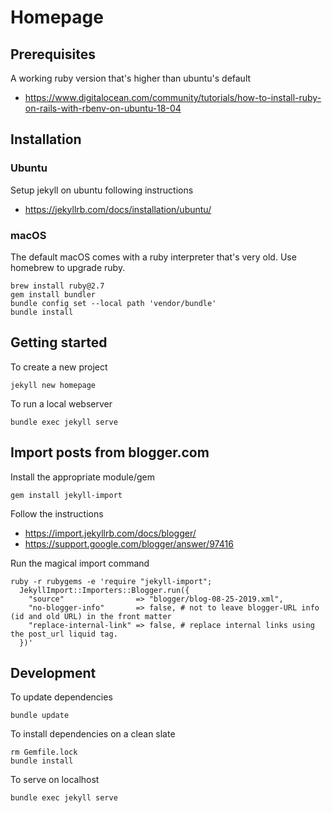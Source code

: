 # Homepage

## Prerequisites

A working ruby version that's higher than ubuntu's default
- https://www.digitalocean.com/community/tutorials/how-to-install-ruby-on-rails-with-rbenv-on-ubuntu-18-04

## Installation

### Ubuntu

Setup jekyll on ubuntu following instructions 
- https://jekyllrb.com/docs/installation/ubuntu/

### macOS

The default macOS comes with a ruby interpreter that's very old. Use homebrew to upgrade ruby. 

    brew install ruby@2.7
    gem install bundler
    bundle config set --local path 'vendor/bundle'
    bundle install 

## Getting started

To create a new project

    jekyll new homepage

To run a local webserver

    bundle exec jekyll serve

## Import posts from blogger.com

Install the appropriate module/gem

    gem install jekyll-import

Follow the instructions
- https://import.jekyllrb.com/docs/blogger/
- https://support.google.com/blogger/answer/97416

Run the magical import command

```
ruby -r rubygems -e 'require "jekyll-import";
  JekyllImport::Importers::Blogger.run({
    "source"                => "blogger/blog-08-25-2019.xml",
    "no-blogger-info"       => false, # not to leave blogger-URL info (id and old URL) in the front matter
    "replace-internal-link" => false, # replace internal links using the post_url liquid tag.
  })'
```

## Development 

To update dependencies

    bundle update

To install dependencies on a clean slate
    
    rm Gemfile.lock
    bundle install

To serve on localhost

    bundle exec jekyll serve
